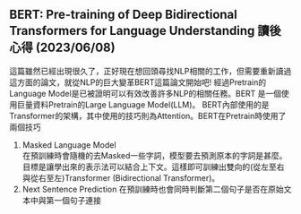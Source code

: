 ## BERT: Pre-training of Deep Bidirectional Transformers for Language Understanding 讀後心得 (2023/06/08)  
這篇雖然已經出現很久了，正好現在想回頭尋找NLP相關的工作，但需要重新讀過這方面的論文，就從NLP的巨大變革BERT這篇論文開始吧!
經過Pretrain的Language Model是已被證明可以有效改善許多NLP的相關任務。BERT 是一個使用巨量資料Pretrain的Large Language Model(LLM)。
BERT內部使用的是Transformer的架構，其中使用的技巧則為Attention。BERT在Pretrain時使用了兩個技巧  
1. Masked Language Model  
  在預訓練時會隨機的去Masked一些字詞，模型要去預測原本的字詞是甚麼。目標是讓學出來的表示法可以結合上下文。這樣即可訓練出雙向的(從左至右與從右至左)Transformer (Bidirectional Transformer)。
2. Next Sentence Prediction
  在預訓練時也會同時判斷第二個句子是否在原始文本中與第一個句子連接
